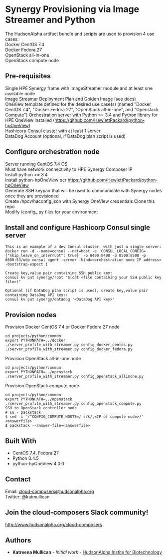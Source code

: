 # Synergy Provisioning via Image Streamer and Python  
  
The HudsonAlpha artifact bundle and scripts are used to provision 4 use cases:  
Docker CentOS 7.4  
Docker Fedora 27  
OpenStack all-in-one  
OpenStack compute node  
  
## Pre-requisites
  
Single HPE Synergy frame with ImageStreamer module and at least one available node  
Image Streamer Deployment Plan and Golden Image (see docs)  
OneView template defined for the desired use case(s) (named "Docker CentOS 7.4", "Docker Fedora 27", "OpenStack all-in-one", and "Openstack Compute")
Orchestration server with Python >= 3.4 and Python library for HPE OneView installed (https://github.com/HewlettPackard/python-hpOneView)  
Hashicorp Consul cluster with at least 1 server     
DataDog Account (optional, if DataDog plan script is used)  
  
## Configure orchestration node  
  
Server running CentOS 7.4 OS  
Must have network connectivity to HPE Synergy Composer IP  
Install python >= 3.4  
Install python-hpOneView per https://github.com/HewlettPackard/python-hpOneView  
Generate SSH keypair that will be used to communicate with Synergy nodes once they are provisioned  
Create /hpov/haconfig.json with Synergy OneView credentials
Clone this repo  
Modify <project>/config_.py files for your environment  
  
## Install and configure Hashicorp Consul single server  
  
```
This is an example of a dev Consul cluster, with just a single server:
docker run -d --name=consul --net=host -e 'CONSUL_LOCAL_CONFIG={"skip_leave_on_interrupt": true}' -p 8400:8400 -p 8500:8500 -p 8600:53/udp consul agent -server -bind=<orchestration node IP address> -bootstrap-expect 1

Create key,value pair containing SSH public key:
consul kv put synergy/root "$(cat <file containing your SSH public key file>)"  
  
Optional (if DataDog plan script is used), create key,value pair containing DataDog API key::
consul kv put synergy/datadog '<DataDog API key>'  
```

## Provision nodes  

Provision Docker CentOS 7.4 or Docker Fedora 27 node  
```
cd projects/python/common
export PYTHONPATH=../docker
./server_profile_with_streamer.py config_docker_centos.py
./server_profile_with_streamer.py config_docker_fedora.py
```

Provision OpenStack all-in-one node
```
cd projects/python/common
export PYTHONPATH=../openstack
./server_profile_with_streamer.py config_openstack_allinone.py
```

Provision OpenStack compute node
```
cd projects/python/common
export PYTHONPATH=../openstack
./server_profile_with_streamer.py config_openstack_compute.py
SSH to OpenStack controller node
# su - packstack
$ sed -i '/^CONFIG_COMPUTE_HOSTS=/ s/$/,<IP of compute node>/' <answerfile>
$ packstack --answer-file=<answerfile>
```
  
## Built With
* CentOS 7.4, Fedora 27
* Python 3.4.5  
* python-hpOneView 4.0.0
  
## Contact  
Email: cloud-composers@hudsonalpha.org  
Twitter: @katmullican
  
## Join the cloud-composers Slack community!  
http://www.hudsonalpha.org/cloud-composers  
  

## Authors

* **Katreena Mullican** - *Initial work* - [HudsonAlpha Instite for Biotechnology](http://www.hudsonalpha.org)
